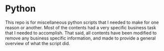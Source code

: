 # Python
This repo is for miscellaneous python scripts that I needed to make for one reason or another.
Most of the contents had a very specific business task that I needed to accomplish. That said, all contents have been modified to remove any business specific information, and made to provide a general overview of what the script did.
